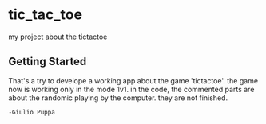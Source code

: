 # tic_tac_toe

my project about the tictactoe

## Getting Started
That's a try to develope a working app about the game 'tictactoe'.
the game now is working only in the mode 1v1.
in the code, the commented parts are about the randomic playing by the computer. they are not finished.

    -Giulio Puppa